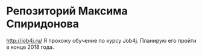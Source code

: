 # Репозиторий Максима Спиридонова
http://job4j.ru/
Я прохожу обучение по курсу Job4j. Планирую его пройти в конце 2018 года.

 

